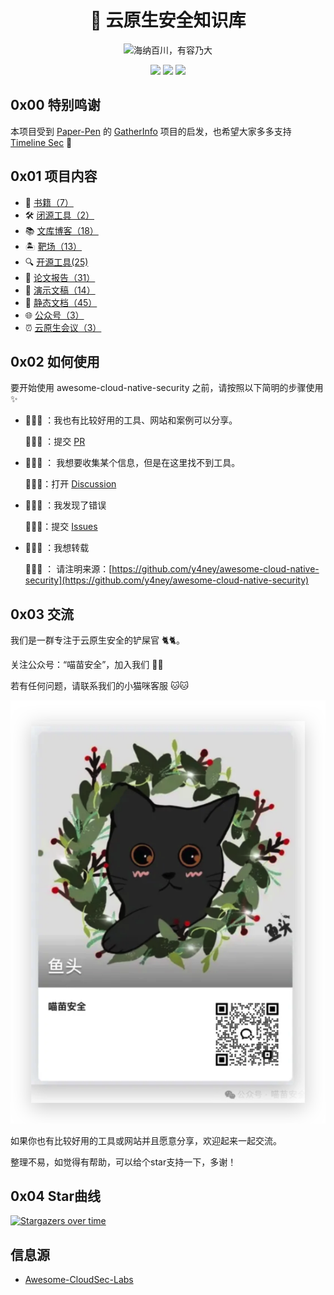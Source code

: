 <p align="center">
  <h1 align="center">🐳 云原生安全知识库</h1>
</p>

<p align="center">
  <img src="https://readme-typing-svg.demolab.com/?lines=海纳百川，有容乃大&font=Fira%20Code&center=true&width=380&height=50&duration=4000&pause=1000" alt="海纳百川，有容乃大">
</p>

<p align="center">
 <img src="https://img.shields.io/github/issues/y4ney/awesome-cloud-native-security" />
 <img src="https://img.shields.io/github/forks/y4ney/awesome-cloud-native-security" />
 <img src="https://img.shields.io/github/stars/y4ney/awesome-cloud-native-security" />
</p>

## 0x00 特别鸣谢

本项目受到 [Paper-Pen](https://github.com/Paper-Pen) 的 [GatherInfo](https://github.com/Paper-Pen/GatherInfo) 项目的启发，也希望大家多多支持 [Timeline Sec](https://github.com/TimelineSec) 💖

## 0x01 项目内容

- 📖 [书籍（7）](./books/README.md)
- 🛠️ [闭源工具（2）](./closed-source-tools/README.md)
- 📚 [文库博客（18）](./dynamic-document/README.md)
- 🏝 [靶场（13）](./labs/README.md)
- 🔍 [开源工具(25)](./open-source-tools/README.md)
- 📑 [论文报告（31）](./papers/README.md)
- 🥸 [演示文稿（14）](./slides/README.md)
- 📜 [静态文档（45）](./static-documents/README.md)
- 🌐 [公众号（3）](./wechat-public-account.md)
- ⏰ [云原生会议（3）](./conference/README.md)

## 0x02 如何使用

要开始使用 awesome-cloud-native-security 之前，请按照以下简明的步骤使用 ✨

- 🙋🏻‍♀️ ：我也有比较好用的工具、网站和案例可以分享。

    💁🏻‍♀️ ：提交 [PR](https://github.com/y4ney/InfoCollect/pulls)

- 🙋🏻‍♀️ ： 我想要收集某个信息，但是在这里找不到工具。

    💁🏻‍♀️：打开 [Discussion](https://github.com/y4ney/InfoCollect/discussions)

- 🙋🏻‍♀️ ：我发现了错误

    💁🏻‍♀️：提交 [Issues](https://github.com/y4ney/InfoCollect/issues)

- 🙋🏻‍♀️ ：我想转载

    💁🏻‍♀️ ： 请注明来源：[https://github.com/y4ney/awesome-cloud-native-security](https://github.com/y4ney/awesome-cloud-native-security)

## 0x03 交流

我们是一群专注于云原生安全的铲屎官 🐈🐈。

关注公众号：“喵苗安全”，加入我们 🎉🎉

若有任何问题，请联系我们的小猫咪客服 🐱🐱

![鱼头](./images/YuTou.png)


如果你也有比较好用的工具或网站并且愿意分享，欢迎起来一起交流。

整理不易，如觉得有帮助，可以给个star支持一下，多谢！

## 0x04 Star曲线

[![Stargazers over time](https://starchart.cc/y4ney/awesome-cloud-native-security.svg?variant=adaptive)](https://starchart.cc/y4ney/awesome-cloud-native-security)

## 信息源

- [Awesome-CloudSec-Labs](https://github.com/iknowjason/Awesome-CloudSec-Labs)
